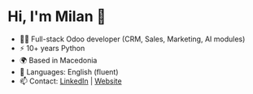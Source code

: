 # Hi, I'm Milan 👋
- 🧑‍💻 Full-stack Odoo developer (CRM, Sales, Marketing, AI modules)
- ⚡ 10+ years Python
- 🌍 Based in Macedonia
- 💬 Languages: English (fluent)
- 📫 Contact:  [LinkedIn](https://www.linkedin.com/in/milan-topuzov/) | [Website](https://milantopuzov.dev)
